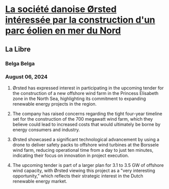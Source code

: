 # [La société danoise Ørsted intéressée par la construction d'un parc éolien en mer du Nord](https://advance.lexis.com/api/document?collection=news&id=urn:contentItem:6CNB-W8M1-JC3Y-T54F-00000-00&context=1519360)
## La Libre
### Belga Belga
### August 06, 2024

1. Ørsted has expressed interest in participating in the upcoming tender for the construction of a new offshore wind farm in the Princess Elisabeth zone in the North Sea, highlighting its commitment to expanding renewable energy projects in the region.

2. The company has raised concerns regarding the tight four-year timeline set for the construction of the 700 megawatt wind farm, which they believe could lead to increased costs that would ultimately be borne by energy consumers and industry.

3. Ørsted showcased a significant technological advancement by using a drone to deliver safety packs to offshore wind turbines at the Borssele wind farm, reducing operational time from a day to just ten minutes, indicating their focus on innovation in project execution.

4. The upcoming tender is part of a larger plan for 3.1 to 3.5 GW of offshore wind capacity, with Ørsted viewing this project as a "very interesting opportunity," which reflects their strategic interest in the Dutch renewable energy market.